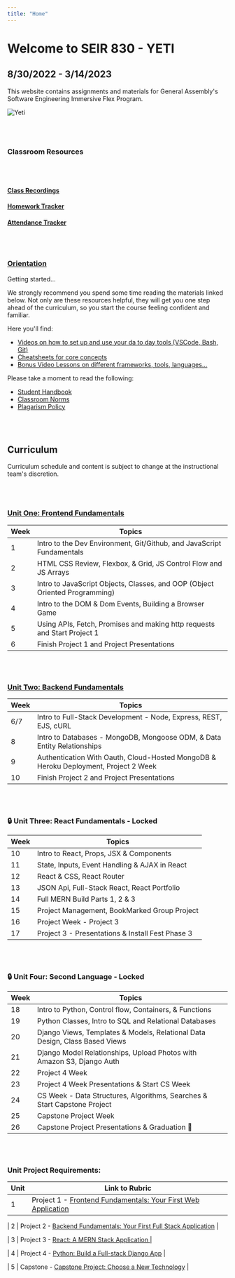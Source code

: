 ```yaml
---
title: "Home"
---
```


# Welcome to SEIR 830 - YETI  
## 8/30/2022 - 3/14/2023

This website contains assignments and materials for General Assembly's Software Engineering Immersive Flex Program.

![Yeti](https://metro.co.uk/wp-content/uploads/2014/03/wpid-yetipicture_450x300.jpg?quality=90&strip=all&zoom=1&resize=450%2C300)

<br>
<br>

### Classroom Resources

<br>
<br>

#### [Class Recordings](https://docs.google.com/spreadsheets/d/1TPJZVFidiyuOw9K4jwnamBWgItsZrE8oqaGQhm61dlU/edit?usp=sharing)

#### [Homework Tracker](https://docs.google.com/spreadsheets/d/1vXV8V2Qg-CAbrc5AFfEJpjMP6sQlW_dBgI1sNx3cSWg/edit?usp=sharing)

#### [Attendance Tracker](https://docs.google.com/spreadsheets/d/1vXV8V2Qg-CAbrc5AFfEJpjMP6sQlW_dBgI1sNx3cSWg/edit?usp=sharing)

<br>
<br>

### [Orientation](https://git.generalassemb.ly/AlexMerced/orientation)

Getting started...

We strongly recommend you spend some time reading the materials linked below. Not only are these resources helpful, they will get you one step ahead of the curriculum, so you start the course feeling confident and familiar. 

Here you'll find:

  - [Videos on how to set up and use your da to day tools (VSCode, Bash, Git)](https://gist.github.com/AlexMercedCoder/a5450f70426294a994660d4d0b5c3936#intro)
  - [Cheatsheets for core concepts](https://git.generalassemb.ly/AlexMerced/orientation/blob/master/cheatsheet/readme.md#cheatsheets)
  - [Bonus Video Lessons on different frameworks, tools, languages...](https://git.generalassemb.ly/AlexMerced/orientation/blob/master/cheatsheet/readme.md#cheatsheets)

  Please take a moment to read the following: 
  - [Student Handbook ](https://git.generalassemb.ly/AlexMerced/orientation/blob/master/handbook.md)
  - [Classroom Norms](https://git.generalassemb.ly/AlexMerced/orientation/blob/master/norms.md)
  - [Plagarism Policy](https://git.generalassemb.ly/AlexMerced/orientation/blob/master/handbook.md#plagiarism-policy)
 

<br>
<br>


## Curriculum
Curriculum schedule and content is subject to change at the instructional team's discretion.

<br>
<br>

### [Unit One: Frontend Fundamentals](/frontend-fundamentals)

| Week | Topics                                                                      |
| ---- | --------------------------------------------------------------------------- |
| 1    | Intro to the Dev Environment, Git/Github, and JavaScript Fundamentals       |
| 2    | HTML CSS Review, Flexbox, & Grid, JS Control Flow and JS Arrays             |
| 3    | Intro to JavaScript Objects, Classes, and OOP (Object Oriented Programming) |
| 4    | Intro to the DOM & Dom Events, Building a Browser Game                      |
| 5    | Using APIs, Fetch, Promises and making http requests and Start Project 1    |
| 6    | Finish Project 1 and Project Presentations                                  |

<br>
<br>

### [Unit Two: Backend Fundamentals](/backend-fundamentals)

<!-- ### 🔒 Unit Two: Backend Fundamentals - **Locked** -->

| Week  | Topics                                                                      |
| ----- | --------------------------------------------------------------------------- |
| 6/7   | Intro to Full-Stack Development - Node, Express, REST, EJS, cURL            |
| 8     | Intro to Databases - MongoDB, Mongoose ODM, & Data Entity Relationships
| 9     | Authentication With Oauth, Cloud-Hosted MongoDB & Heroku Deployment, Project 2 Week |
| 10    | Finish Project 2 and Project Presentations                                  |


<br>
<br>

<!-- ### [Unit Three: React Fundamentals](/react-fundamentals) -->

### 🔒 Unit Three: React Fundamentals - **Locked**

| Week  | Topics                                                                 |
| ----  | ---------------------------------------------------------------------- |
| 10    | Intro to React, Props, JSX & Components                                |
| 11    | State, Inputs, Event Handling & AJAX in React                          |
| 12    | React & CSS, React Router                                              |
| 13    | JSON Api, Full-Stack React, React Portfolio                            |
| 14    | Full MERN Build Parts 1, 2 & 3                                         |
| 15    | Project Management, BookMarked Group Project                           |
| 16    | Project Week - Project 3                                               |
| 17    | Project 3 - Presentations & Install Fest Phase 3                       |

<br>
<br>

<!-- ### [Unit Four: Second Language](/second-language) -->

### 🔒 Unit Four: Second Language - **Locked**

| Week | Topics                                                                              |
| ---- | ----------------------------------------------------------------------------------- |
| 18   | Intro to Python, Control flow, Containers, & Functions                              |
| 19   | Python Classes, Intro to SQL and Relational Databases                               |
| 20   | Django Views, Templates & Models, Relational Data Design, Class Based Views         |
| 21   | Django Model Relationships, Upload Photos with Amazon S3, Django Auth               |
| 22   | Project 4 Week                                                                      |
| 23   | Project 4 Week Presentations & Start CS Week                                        |
| 24   | CS Week - Data Structures, Algorithms, Searches  &  Start Capstone Project          |
| 25   | Capstone Project Week                                                               |
| 26   | Capstone Project Presentations & Graduation 🎉                                      |

<br>
<br>

### Unit Project Requirements:
| Unit | Link to Rubric                                                              |
| ---- | --------------------------------------------------------------------------- |
| 1    | Project 1 - [Frontend Fundamentals: Your First Web Application](/unit-projects/unit-one-project-requirements-portfolio/) |
<!-- /unit-projects/unit-one-project-requirements-portfolio/ -->
| 2    | Project 2 - [Backend Fundamentals: Your First Full Stack Application](#) |
<!-- /unit-projects/unit-two-project-requirements -->
| 3    | Project 3 - [React: A MERN Stack Application ](#)  |
<!-- /unit-projects/unit-three-project-requirements -->
| 4    | Project 4 - [Python: Build a Full-stack Django App](#) |
<!-- /unit-projects/unit-four-project-requirements-1 -->
| 5    | Capstone - [Capstone Project: Choose a New Technology](#)     |
<!-- /unit-projects/capstone-project-requirements -->


<br>
<br>

